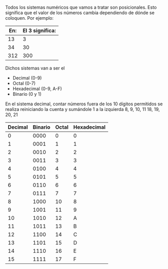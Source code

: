 Todos los sistemas numéricos que vamos a tratar son posicionales. Esto significa que el valor de los números cambia dependiendo de dónde se coloquen. Por ejemplo: 

| En: | El 3 significa: |
|-----|-----------------|
| 13 | 3 |
| 34 | 30 |
| 312 | 300 |

Dichos sistemas van a ser el
- Decimal (0-9)
- Octal (0-7)
- Hexadecimal (0-9, A-F)
- Binario (0 y 1)

En el sistema decimal, contar números fuera de los 10 dígitos permitidos se realiza reiniciando la cuenta y sumándole 1 a la izquierda
8, 9, 10, 11
18, 19, 20, 21

| Decimal | Binario | Octal | Hexadecimal |
|---------|---------|-------|-------------|
| 0 | 0000 | 0 | 0 |
| 1 | 0001 | 1 | 1 |
| 2 | 0010 | 2 | 2 |
| 3 | 0011 | 3 | 3 |
| 4 | 0100 | 4 | 4 |
| 5 | 0101 | 5 | 5 |
| 6 | 0110 | 6 | 6 |
| 7 | 0111 | 7 | 7 |
| 8 | 1000 | 10 | 8 |
| 9 | 1001 | 11 | 9 |
| 10 | 1010 | 12 | A |
| 11 | 1011 | 13 | B |
| 12 | 1100 | 14 | C |
| 13 | 1101 | 15 | D |
| 14 | 1110 | 16 | E |
| 15 | 1111 | 17 | F |